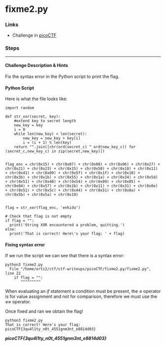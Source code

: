 # fixme2.py

### Links

- Challenge in [picoCTF](https://play.picoctf.org/practice/challenge/241)

### Steps

---

#### Challenge Description & Hints

Fix the syntax error in the Python script to print the flag.

#### Python Script

Here is what the file looks like:

```
import random

def str_xor(secret, key):
    #extend key to secret length
    new_key = key
    i = 0
    while len(new_key) < len(secret):
        new_key = new_key + key[i]
        i = (i + 1) % len(key)        
    return "".join([chr(ord(secret_c) ^ ord(new_key_c)) for (secret_c,new_key_c) in zip(secret,new_key)])


flag_enc = chr(0x15) + chr(0x07) + chr(0x08) + chr(0x06) + chr(0x27) + chr(0x21) + chr(0x23) + chr(0x15) + chr(0x58) + chr(0x18) + chr(0x11) + chr(0x41) + chr(0x09) + chr(0x5f) + chr(0x1f) + chr(0x10) + chr(0x3b) + chr(0x1b) + chr(0x55) + chr(0x1a) + chr(0x34) + chr(0x5d) + chr(0x51) + chr(0x40) + chr(0x54) + chr(0x09) + chr(0x05) + chr(0x04) + chr(0x57) + chr(0x1b) + chr(0x11) + chr(0x31) + chr(0x0e) + chr(0x51) + chr(0x5c) + chr(0x44) + chr(0x51) + chr(0x0a) + chr(0x5b) + chr(0x5a) + chr(0x19)

  
flag = str_xor(flag_enc, 'enkidu')

# Check that flag is not empty
if flag = "":
  print('String XOR encountered a problem, quitting.')
else:
  print('That is correct! Here\'s your flag: ' + flag)
```

#### Fixing syntax error

If we run the script we can see that there is a syntax error:

```
python3 fixme2.py 
  File "/home/orti2/ctf/ctf-writeups/picoCTF/fixme2.py/fixme2.py", line 22
    if flag = "":
       ^^^^^^^^^
```
When evaluating an *if* statement a condition must be present, the ***=*** operator is for value assignment and not for comparison, therefore we must use the ***==*** operator. 

Once fixed and ran we obtain the flag!

```
python3 fixme2.py 
That is correct! Here's your flag: picoCTF{3qu4l1ty_n0t_4551gnm3nt_e8814d03}
```

***picoCTF{3qu4l1ty_n0t_4551gnm3nt_e8814d03}***